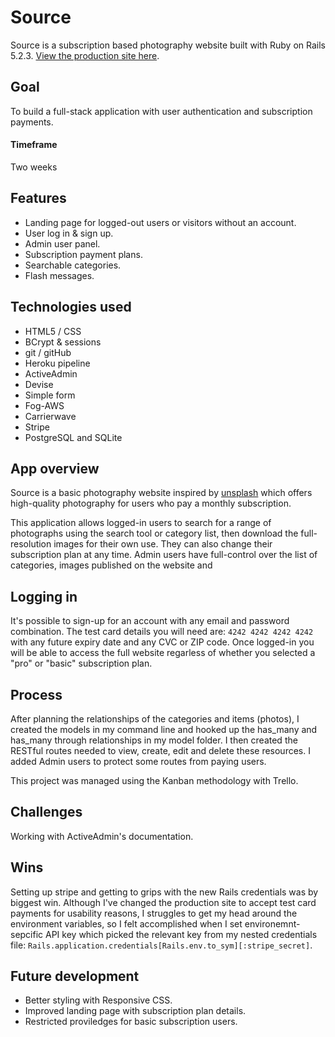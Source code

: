 # Source
Source is a subscription based photography website built with Ruby on Rails 5.2.3. [View the production site here](https://bit.ly/313smNR). 

## Goal
To build a full-stack application with user authentication and subscription payments. 

#### Timeframe
Two weeks 

## Features
- Landing page for logged-out users or visitors without an account. 
- User log in & sign up. 
- Admin user panel.
- Subscription payment plans. 
- Searchable categories.
- Flash messages.

## Technologies used
- HTML5 / CSS
- BCrypt & sessions
- git / gitHub
- Heroku pipeline
- ActiveAdmin
- Devise
- Simple form
- Fog-AWS
- Carrierwave
- Stripe
- PostgreSQL and SQLite

## App overview
Source is a basic photography website inspired by [unsplash](https://unsplash.com/) which offers high-quality photography for users who pay a monthly subscription. 

This application allows logged-in users to search for a range of photographs using the search tool or category list, then download the full-resolution images for their own use. They can also change their subscription plan at any time. Admin users have full-control over the list of categories, images published on the website and 

## Logging in
It's possible to sign-up for an account with any email and password combination. The test card details you will need are: `4242 4242 4242 4242` with any future expiry date and any CVC or ZIP code. Once logged-in you will be able to access the full website regarless of whether you selected a "pro" or "basic" subscription plan. 

## Process
After planning the relationships of the categories and items (photos), I created the models in my command line and hooked up the has_many and has_many through relationships in my model folder. I then created the RESTful routes needed to view, create, edit and delete these resources. I added Admin users to protect some routes from paying users.

This project was managed using the Kanban methodology with Trello. 

## Challenges
Working with ActiveAdmin's documentation. 

## Wins
Setting up stripe and getting to grips with the new Rails credentials was by biggest win. Although I've changed the production site to accept test card payments for usability reasons, I struggles to get my head around the environment variables, so I felt accomplished when I set environemnt-sepcific API key which picked the relevant key from my nested credentials file: `Rails.application.credentials[Rails.env.to_sym][:stripe_secret]`. 


## Future development

- Better styling with Responsive CSS.
- Improved landing page with subscription plan details.
- Restricted proviledges for basic subscription users. 
